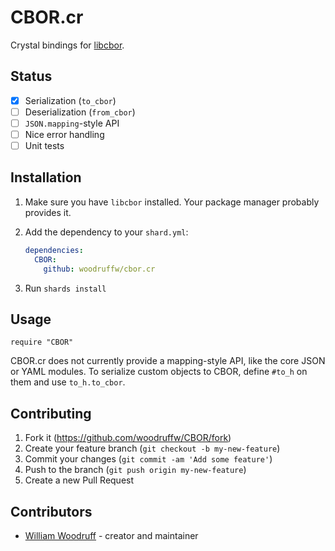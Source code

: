 CBOR.cr
====

Crystal bindings for [libcbor](https://github.com/PJK/libcbor).

## Status

- [x] Serialization (`to_cbor`)
- [ ] Deserialization (`from_cbor`)
- [ ] `JSON.mapping`-style API
- [ ] Nice error handling
- [ ] Unit tests

## Installation

1. Make sure you have `libcbor` installed. Your package manager probably provides it.

2. Add the dependency to your `shard.yml`:

   ```yaml
   dependencies:
     CBOR:
       github: woodruffw/cbor.cr
   ```

3. Run `shards install`

## Usage

```crystal
require "CBOR"
```

CBOR.cr does not currently provide a mapping-style API, like the core JSON or YAML modules.
To serialize custom objects to CBOR, define `#to_h` on them and use `to_h.to_cbor`.

## Contributing

1. Fork it (<https://github.com/woodruffw/CBOR/fork>)
2. Create your feature branch (`git checkout -b my-new-feature`)
3. Commit your changes (`git commit -am 'Add some feature'`)
4. Push to the branch (`git push origin my-new-feature`)
5. Create a new Pull Request

## Contributors

- [William Woodruff](https://github.com/woodruffw) - creator and maintainer
